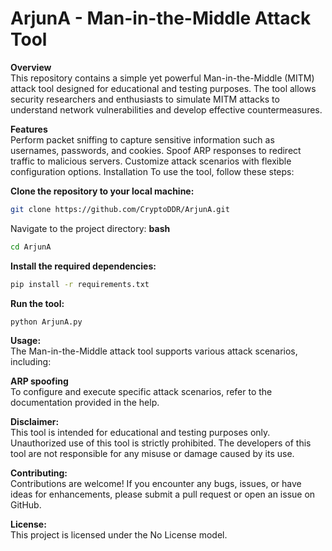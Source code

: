 # **ArjunA - Man-in-the-Middle Attack Tool**

**Overview** <br>
This repository contains a simple yet powerful Man-in-the-Middle (MITM) attack tool designed for educational and testing purposes. The tool allows security researchers and enthusiasts to simulate MITM attacks to understand network vulnerabilities and develop effective countermeasures.

**Features** <br>
Perform packet sniffing to capture sensitive information such as usernames, passwords, and cookies.
Spoof ARP responses to redirect traffic to malicious servers.
Customize attack scenarios with flexible configuration options.
Installation
To use the tool, follow these steps:

**Clone the repository to your local machine:** <br>
```sh
git clone https://github.com/CryptoDDR/ArjunA.git
```
Navigate to the project directory:
**bash** <br>
```sh
cd ArjunA
```
**Install the required dependencies:** <br>
```sh
pip install -r requirements.txt
```
**Run the tool:** <br>
```sh
python ArjunA.py
```
**Usage:** <br>
The Man-in-the-Middle attack tool supports various attack scenarios, including:

**ARP spoofing** <br>
To configure and execute specific attack scenarios, refer to the documentation provided in the help.

**Disclaimer:** <br>
This tool is intended for educational and testing purposes only. Unauthorized use of this tool is strictly prohibited. The developers of this tool are not responsible for any misuse or damage caused by its use.

**Contributing:** <br>
Contributions are welcome! If you encounter any bugs, issues, or have ideas for enhancements, please submit a pull request or open an issue on GitHub.

**License:** <br>
This project is licensed under the No License model.
